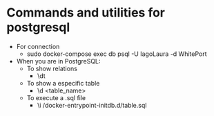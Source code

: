 # Commands and utilities for postgresql

* For connection
  * sudo docker-compose exec db psql -U IagoLaura -d WhitePort
* When you are in PostgreSQL:
  * To show relations
    * \dt
  * To show a especific table
    * \d <table_name>
  * To execute a .sql file
    * \i /docker-entrypoint-initdb.d/table.sql
